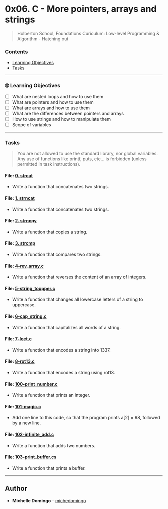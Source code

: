 # 0x06. C - More pointers, arrays and strings
> Holberton School, Foundations Curiculum: Low-level Programming & Algorithm - Hatching out

### Contents
- [Learning Objectives](https://github.com/michedomingo/holbertonschool-low_level_programming/tree/master/0x06-pointers_arrays_strings/#pointers2)
- [Tasks](https://github.com/michedomingo/holbertonschool-low_level_programming/tree/master/0x06-pointers_arrays_strings/#tasks)
___
<a name="pointers2"></a>

### 🤓 Learning Objectives
- [ ] What are nested loops and how to use them
- [ ] What are pointers and how to use them
- [ ] What are arrays and how to use them
- [ ] What are the differences between pointers and arrays
- [ ] How to use strings and how to manipulate them
- [ ] Scope of variables
___
<a name="tasks"></a>
### Tasks
> You are not allowed to use the standard library, nor global variables. Any use of functions like printf, puts, etc… is forbidden (unless permitted in task instructions).

#### File: [0. strcat](./0-strcat.c)
* Write a function that concatenates two strings.


#### File: [1. strncat](./1-strncat.c)
* Write a function that concatenates two strings.


#### File: [2. strncpy](./2-strncpy.c)
* Write a function that copies a string.


#### File: [3. strcmp](./3-strcmp.c)
* Write a function that compares two strings.


#### File: [4-rev_array.c](./4-rev_array.c)
* Write a function that reverses the content of an array of integers.


#### File: [5-string_toupper.c](./5-string_toupper.c)
* Write a function that changes all lowercase letters of a string to uppercase.


#### File: [6-cap_string.c](./6-cap_string.c)
* Write a function that capitalizes all words of a string.


#### File: [7-leet.c](./7-leet.c)
* Write a function that encodes a string into 1337.


#### File: [8-rot13.c](./8-rot13.c)
* Write a function that encodes a string using rot13.


#### File: [100-print_number.c](./100-print_number.c)
* Write a function that prints an integer.


#### File: [101-magic.c](./101-magic.c)
* Add one line to this code, so that the program prints a[2] = 98, followed by a new line.


#### File: [102-infinite_add.c](./102-infinite_add.c)
* Write a function that adds two numbers.


#### File: [103-print_buffer.cs](./103-print_buffer.c)
* Write a function that prints a buffer.

---

## Author
* **Michelle Domingo** - [michedomingo](https://github.com/michedomingo)